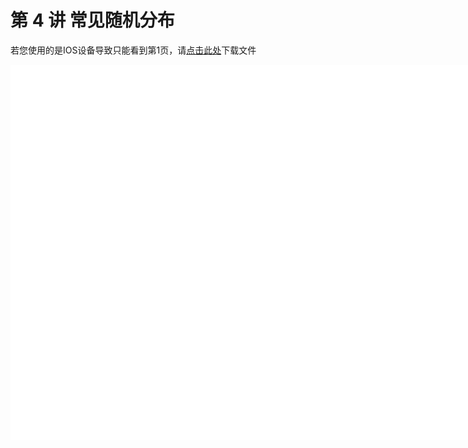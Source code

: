 # 第 4 讲 常见随机分布

<object data="概率论与数理统计 第 4 讲.pdf" type="application/pdf" width="150%" height="800">
    <p>若您使用的是IOS设备导致只能看到第1页，请<a href="概率论与数理统计 第 4 讲.pdf">点击此处</a>下载文件</p>
    <iframe src="概率论与数理统计 第 4 讲.pdf#navpanes=0" width="500%" height="600" frameborder="0"></iframe>
    
</object>
